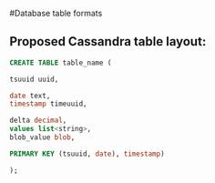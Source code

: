 #Database table formats

## Proposed Cassandra table layout:

```SQL
CREATE TABLE table_name (

tsuuid uuid,

date text,
timestamp timeuuid,

delta decimal,
values list<string>,
blob_value blob,

PRIMARY KEY (tsuuid, date), timestamp)

);
```
